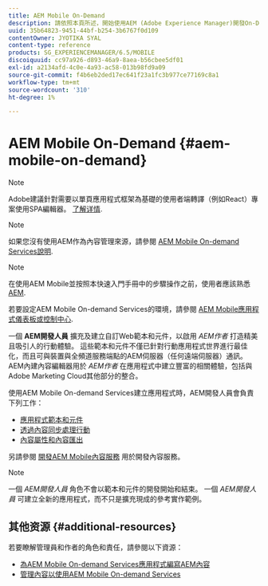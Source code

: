 ```yaml
---
title: AEM Mobile On-Demand
description: 請依照本頁所述，開始使用AEM (Adobe Experience Manager)開發On-Demand Services應用程式。 此頁面涵蓋與應用程式開發人員相關的主題。
uuid: 35b64823-9451-44bf-b254-3b6767f0d109
contentOwner: JYOTIKA SYAL
content-type: reference
products: SG_EXPERIENCEMANAGER/6.5/MOBILE
discoiquuid: cc97a926-d893-46a9-8aea-b56cbee5df01
exl-id: a2134afd-4c0e-4a93-ac58-013b98fd9a09
source-git-commit: f4b6eb2ded17ec641f23a1fc3b977ce77169c8a1
workflow-type: tm+mt
source-wordcount: '310'
ht-degree: 1%

---
```


# AEM Mobile On-Demand {#aem-mobile-on-demand}

>[!NOTE]
>
>Adobe建議針對需要以單頁應用程式框架為基礎的使用者端轉譯（例如React）專案使用SPA編輯器。 [了解详情](/help/sites-developing/spa-overview.md).

>[!NOTE]
>
>如果您沒有使用AEM作為內容管理來源，請參閱 [AEM Mobile On-demand Services說明](https://helpx.adobe.com/digital-publishing-solution/topics.html).

>[!NOTE]
>
>在使用AEM Mobile並按照本快速入門手冊中的步驟操作之前，使用者應該熟悉 [AEM](/help/sites-deploying/deploy.md).
>
>若要設定AEM Mobile On-demand Services的環境，請參閱 [AEM Mobile應用程式儀表板或控制中心](/help/mobile/mobile-apps-ondemand-application-dashboard.md).

一個 **AEM開發人員** 擴充及建立自訂Web範本和元件，以啟用 *AEM作者* 打造精美且吸引人的行動體驗。 這些範本和元件不僅已針對行動應用程式世界進行最佳化，而且可與裝置與全頻道服務端點的AEM伺服器（任何遠端伺服器）通訊。 AEM內建內容編輯器用於 *AEM作者* 在應用程式中建立豐富的相關體驗，包括與Adobe Marketing Cloud其他部分的整合。

使用AEM Mobile On-demand Services建立應用程式時，AEM開發人員會負責下列工作：

* [應用程式範本和元件](/help/mobile/app-templates-and-components1.md)
* [透過內容同步處理行動](/help/mobile/mobile-ondemand-contentsync.md)
* [內容屬性和內容匯出](/help/mobile/on-demand-content-properties-exporting.md)

另請參閱 [開發AEM Mobile內容服務](/help/mobile/developing-content-services.md) 用於開發內容服務。

>[!NOTE]
>
>一個 *AEM開發人員* 角色不會以範本和元件的開發開始和結束。 一個 *AEM開發人員* 可建立全新的應用程式，而不只是擴充現成的參考實作範例。

## 其他资源 {#additional-resources}

若要瞭解管理員和作者的角色和責任，請參閱以下資源：

* [為AEM Mobile On-demand Services應用程式編寫AEM內容](/help/mobile/mobile-apps-ondemand.md)
* [管理內容以使用AEM Mobile On-demand Services](/help/mobile/aem-mobile.md)
